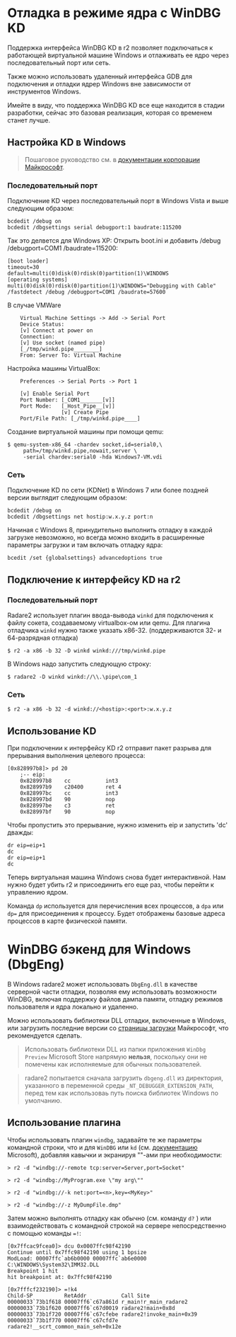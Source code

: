# Отладка в режиме ядра с WinDBG KD

Поддержка интерфейса WinDBG KD в r2 позволяет подключаться к работающей виртуальной машине Windows и отлаживать ее ядро через последовательный порт или сеть.

Также можно использовать удаленный интерфейса GDB для подключения и
отладки ядрер Windows вне зависимости от инструментов Windows.

Имейте в виду, что поддержка WinDBG KD все еще находится в стадии разработки, сейчас это базовая реализация, которая со временем станет лучше.

## Настройка KD в Windows

> Пошаговое руководство см. в [документации корпорации Майкрософт](https://docs.microsoft.com/en-us/windows-hardware/drivers/debugger/setting-up-kernel-mode-debugging-in-windbg--cdb--or-ntsd).

### Последовательный порт
Подключение KD через последовательный порт в Windows Vista и выше следующим образом:

```
bcdedit /debug on
bcdedit /dbgsettings serial debugport:1 baudrate:115200
```

Так это делвется для Windows XP:
Открыть boot.ini и добавить /debug /debugport=COM1 /baudrate=115200:
```
[boot loader]
timeout=30
default=multi(0)disk(0)rdisk(0)partition(1)\WINDOWS
[operating systems]
multi(0)disk(0)rdisk(0)partition(1)\WINDOWS="Debugging with Cable" /fastdetect /debug /debugport=COM1 /baudrate=57600
```
В случае VMWare
```
	Virtual Machine Settings -> Add -> Serial Port
	Device Status:
	[v] Connect at power on
	Connection:
	[v] Use socket (named pipe)
	[_/tmp/winkd.pipe________]
	From: Server To: Virtual Machine
```
Настройка машины VirtualBox:
```
    Preferences -> Serial Ports -> Port 1

    [v] Enable Serial Port
    Port Number: [_COM1_______[v]]
    Port Mode:   [_Host_Pipe__[v]]
                 [v] Create Pipe
    Port/File Path: [_/tmp/winkd.pipe____]
```
Создание виртуальной машины при помощи qemu:
```
$ qemu-system-x86_64 -chardev socket,id=serial0,\
     path=/tmp/winkd.pipe,nowait,server \
     -serial chardev:serial0 -hda Windows7-VM.vdi
```

### Сеть
Подключение KD по сети (KDNet) в Windows 7 или более поздней версии выглядит следующим образом:
```
bcdedit /debug on
bcdedit /dbgsettings net hostip:w.x.y.z port:n
```
Начиная с Windows 8, принудительно выполнить отладку
в каждой загрузке невозможно, но всегда можно входить в расширенные параметры загрузки и там включать отладку ядра:
```
bcedit /set {globalsettings} advancedoptions true
```

## Подключение к интерфейсу KD на r2

### Последовательный порт
Radare2 использует плагин ввода-вывода `winkd` для подключения к файлу сокета, создаваемому virtualbox-ом или qemu. Для плагина отладчика `winkd` нужно также указать x86-32. (поддерживаются 32- и 64-разрядная отладка)
```
$ r2 -a x86 -b 32 -D winkd winkd:///tmp/winkd.pipe
```

В Windows надо запустить следующую строку:
```
$ radare2 -D winkd winkd://\\.\pipe\com_1
```

### Сеть
```
$ r2 -a x86 -b 32 -d winkd://<hostip>:<port>:w.x.y.z
```

## Использование KD
При подключении к интерфейсу KD r2 отправит пакет разрыва для прерывания
выполнения целевого процесса:
```
[0x828997b8]> pd 20
	;-- eip:
	0x828997b8    cc           int3
	0x828997b9    c20400       ret 4
	0x828997bc    cc           int3
	0x828997bd    90           nop
	0x828997be    c3           ret
    0x828997bf    90           nop
```

Чтобы пропустить это прерывание, нужно изменить eip и запустить 'dc' дважды:
```
dr eip=eip+1
dc
dr eip=eip+1
dc
```
Теперь виртуальная машина Windows снова будет интерактивной. Нам нужно будет убить r2 и присоединить его еще раз, чтобы перейти к управлению ядром.

Команда `dp` используется для перечисления всех процессов, а `dpa` или `dp=` для присоединения к процессу. Будет отображены базовые адреса процессов в карте физической памяти.

# WinDBG бэкенд для Windows (DbgEng)

В Windows radare2 может использовать `DbgEng.dll` в качестве серверной части отладки, позволяя ему использовать возможности WinDBG, включая поддержку файлов дампа памяти, отладку режимов пользователя и ядра локально и удаленно.

Можно использовать библиотеки DLL отладки, включенные в Windows, или загрузить последние версии со [страницы загрузки](https://docs.microsoft.com/en-us/windows-hardware/drivers/debugger/debugger-download-tools) Майкрософт, что рекомендуется сделать.

> Использовать библиотеки DLL из папки приложения `WinDbg Preview` Microsoft Store напрямую **нельзя**, поскольку они не помечены как исполняемые для обычных пользователей.

> radare2 попытается сначала загрузить `dbgeng.dll` из директория, указанного в переменной среды `_NT_DEBUGGER_EXTENSION_PATH`, перед тем как использоваь путь поиска библиотек Windows по умолчанию.

## Использование плагина

Чтобы использовать плагин `windbg`, задавайте те же параметры командной строки, что и для `WinDBG` или `kd` (см. [документацию](https://docs.microsoft.com/en-us/windows-hardware/drivers/debugger/windbg-command-line-options) Microsoft), добавляя кавычки и экранируя "\"-ами при необходимости:

```
> r2 -d "windbg://-remote tcp:server=Server,port=Socket"
```
```
> r2 -d "windbg://MyProgram.exe \"my arg\""
```
```
> r2 -d "windbg://-k net:port=<n>,key=<MyKey>"
```
```
> r2 -d "windbg://-z MyDumpFile.dmp"
```

Затем можно выполнять отладку как обычно (см. команду `d?` ) или взаимодействовать с командной строкой на сервере непосредственно с помощью команды `=!`:

```
[0x7ffcac9fcea0]> dcu 0x0007ffc98f42190
Continue until 0x7ffc98f42190 using 1 bpsize
ModLoad: 00007ffc`ab6b0000 00007ffc`ab6e0000   C:\WINDOWS\System32\IMM32.DLL
Breakpoint 1 hit
hit breakpoint at: 0x7ffc98f42190

[0x7fffcf232190]> =!k4
Child-SP          RetAddr           Call Site
00000033`73b1f618 00007ff6`c67a861d r_main!r_main_radare2
00000033`73b1f620 00007ff6`c67d0019 radare2!main+0x8d
00000033`73b1f720 00007ff6`c67cfebe radare2!invoke_main+0x39
00000033`73b1f770 00007ff6`c67cfd7e radare2!__scrt_common_main_seh+0x12e
```
